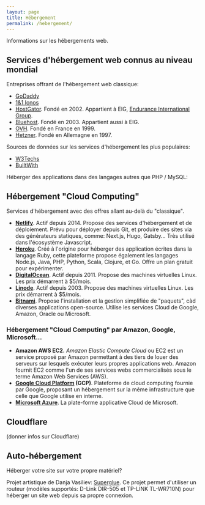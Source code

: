 ```yaml
---
layout: page
title: Hébergement
permalink: /hebergement/
---
```


Informations sur les hébergements web.

## Services d'hébergement web connus au niveau mondial

Entreprises offrant de l'hébergement web classique:

- [GoDaddy](https://godaddy.com/)
- [1&1 Ionos](https://www.ionos.com/)
- [HostGator](https://www.hostgator.com/). Fondé en 2002. Appartient à EIG, [Endurance International Group](https://www.endurance.com/).
- [Bluehost](https://www.bluehost.com/). Fondé en 2003. Appartient aussi à EIG.
- [OVH](https://www.ovh.com/). Fondé en France en 1999.
- [Hetzner](https://www.hetzner.com/). Fondé en Allemagne en 1997.

Sources de données sur les services d'hébergement les plus populaires:
- [W3Techs](https://w3techs.com/technologies/overview/web_hosting)
- [BuiltWith](https://trends.builtwith.com/hosting)

Héberger des applications dans des langages autres que PHP / MySQL:

## Hébergement "Cloud Computing"

 Services d'hébergement avec des offres allant au-delà du "classique".

- **[Netlify](https://www.netlify.com/)**. Actif depuis 2014. Propose des services d'hébergement et de déploiement. Prévu pour déployer depuis Git, et produire des sites via des générateurs statiques, comme: Next.js, Hugo, Gatsby... Très utilisé dans l'écosystème Javascript.
- **[Heroku](https://www.heroku.com/)**. Créé à l'origine pour héberger des application écrites dans la langage Ruby, cette plateforme propose également les langages Node.js, Java, PHP, Python, Scala, Clojure, et Go. Offre un plan gratuit pour expérimenter.
- **[DigitalOcean](https://www.digitalocean.com/)**. Actif depuis 2011. Propose des machines virtuelles Linux. Les prix démarrent à $5/mois.
- **[Linode](https://www.linode.com/)**. Actif depuis 2003. Propose des machines virtuelles Linux. Les prix démarrent à $5/mois.
- **[Bitnami](https://bitnami.com/)**. Propose l'installation et la gestion simplifiée de "paquets", càd diverses applications open-source. Utilise les services Cloud de Google, Amazon, Oracle ou Microsoft.

### Hébergement "Cloud Computing" par Amazon, Google, Microsoft... 

- **Amazon AWS EC2.** *Amazon Elastic Compute Cloud* ou EC2 est un service proposé par Amazon permettant à des tiers de louer des serveurs sur lesquels exécuter leurs propres applications web. Amazon fournit EC2 comme l'un de ses services webs commercialisés sous le terme Amazon Web Services (AWS).
- **[Google Cloud Platform](https://cloud.google.com/) (GCP)**. Plateforme de cloud computing fournie par Google, proposant un hébergement sur la même infrastructure que celle que Google utilise en interne.
- **[Microsoft Azure](http://azure.microsoft.com/)**. La plate-forme applicative Cloud de Microsoft. 

## Cloudflare

(donner infos sur Cloudflare)

## Auto-hébergement

Héberger votre site sur votre propre matériel?

Projet artistique de Danja Vasiliev: [Superglue](https://superglue.it/buy/). Ce projet permet d'utiliser un routeur (modèles supportés:  D-Link DIR-505 et TP-LINK TL-WR710N) pour héberger un site web depuis sa propre connexion.